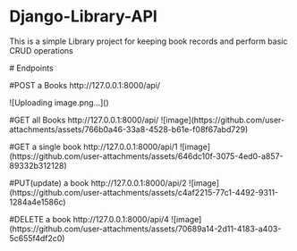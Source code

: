 # Django-Library-API
<p>
  This is a simple Library project for keeping book records and perform basic CRUD operations
</p>
# Endpoints
<p>
  #POST a Books
   http://127.0.0.1:8000/api/
</p>
![Uploading image.png…]()

<p>
  #GET all Books
  http://127.0.0.1:8000/api/
  ![image](https://github.com/user-attachments/assets/766b0a46-33a8-4528-b61e-f08f67abd729)
</p>
<p>
  #GET a single book
  http://127.0.0.1:8000/api/1
![image](https://github.com/user-attachments/assets/646dc10f-3075-4ed0-a857-89332b312128)
</p>
<p>
  #PUT(update) a book
  http://127.0.0.1:8000/api/2
  ![image](https://github.com/user-attachments/assets/c4af2215-77c1-4492-9311-1284a4e1586c)
</p>
<p>
  #DELETE a book
  http://127.0.0.1:8000/api/4
  ![image](https://github.com/user-attachments/assets/70689a14-2d11-4183-a403-5c655f4df2c0)
</p>
